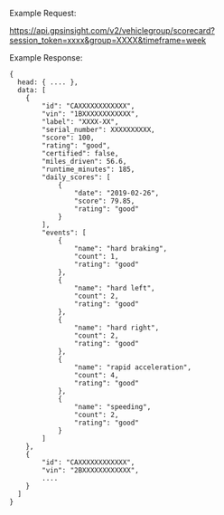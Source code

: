 Example Request:

https://api.gpsinsight.com/v2/vehiclegroup/scorecard?session_token=xxxx&group=XXXX&timeframe=week

Example Response:

    {
      head: { .... },
      data: [
        {
            "id": "CAXXXXXXXXXXXX",
            "vin": "1BXXXXXXXXXXXX",
            "label": "XXXX-XX",
            "serial_number": XXXXXXXXXX,
            "score": 100,
            "rating": "good",
            "certified": false,
            "miles_driven": 56.6,
            "runtime_minutes": 185,
            "daily_scores": [
                {
                    "date": "2019-02-26",
                    "score": 79.85,
                    "rating": "good"
                }
            ],
            "events": [
                {
                    "name": "hard braking",
                    "count": 1,
                    "rating": "good"
                },
                {
                    "name": "hard left",
                    "count": 2,
                    "rating": "good"
                },
                {
                    "name": "hard right",
                    "count": 2,
                    "rating": "good"
                },
                {
                    "name": "rapid acceleration",
                    "count": 4,
                    "rating": "good"
                },
                {
                    "name": "speeding",
                    "count": 2,
                    "rating": "good"
                }
            ]
        },
        {
            "id": "CAXXXXXXXXXXXX",
            "vin": "2BXXXXXXXXXXXX",
            ....
        }
      ]
    }
